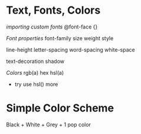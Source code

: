 # Text, Fonts, Colors
*importing custom fonts*
@font-face {}

*Font properties*
font-family size weight style

line-height 
letter-spacing word-spacing
white-space

text-decoration shadow

*Colors*
rgb(a) hex hsl(a)
- try use hsl() more

# Simple Color Scheme
Black + White + Grey + 1 pop color